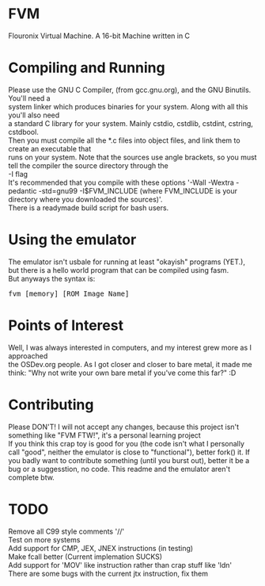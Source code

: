 FVM
===

Flouronix Virtual Machine. A 16-bit Machine written in C<br>
<h1>Compiling and Running</h1>
Please use the GNU C Compiler, (from gcc.gnu.org), and the GNU Binutils. You'll need a <br>
system linker which produces binaries for your system. Along with all this you'll also need <br>
a standard C library for your system. Mainly cstdio, cstdlib, cstdint, cstring, cstdbool.<br>
Then you must compile all the *.c files into object files, and link them to create an executable that<br>
runs on your system. Note that the sources use angle brackets, so you must tell the compiler the source directory through the<br>
-I flag<br>
It's recommended that you compile with these options '-Wall -Wextra -pedantic -std=gnu99 -I$FVM_INCLUDE (where FVM_INCLUDE is your directory where you downloaded the sources)'. <br>
There is a readymade build script for bash users. 
<h1>Using the emulator</h1>
The emulator isn't usbale for running at least "okayish" programs (YET.), but there is a hello world program that can be compiled using fasm.<br>
But anyways the syntax is: <br>
<pre>fvm [memory] [ROM Image Name]</pre>
<h1>Points of Interest</h1>
Well, I was always interested in computers, and my interest grew more as I approached<br>
the OSDev.org people. As I got closer and closer to bare metal, it made me think: "Why not write your own bare metal if you've come this far?" :D<br>
<h1>Contributing</h1>
Please DON'T! I will not accept any changes, because this project isn't something like "FVM FTW!", it's a personal learning project<br>
If you think this crap toy is good for you (the code isn't what I personally call "good", neither the emulator is close to "functional"), better fork() it. If you badly want to contribute something (until you burst out), better it be a bug or a suggesstion, no code.
This readme and the emulator aren't complete btw.
<h1>TODO</h1>
Remove all C99 style comments '//'<br>
Test on more systems <br>
Add support for CMP, JEX, JNEX instructions (in testing)<br>
Make fcall better (Current implemation SUCKS)<br>
Add support for 'MOV' like instruction rather than crap stuff like 'ldn'<br>
There are some bugs with the current jtx instruction, fix them<br>
